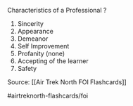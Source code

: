 Characteristics of a Professional
?
1. Sincerity
2. Appearance
3. Demeanor
4. Self Improvement
5. Profanity (none)
6. Accepting of the learner
7. Safety
<!--SR:!2022-09-30,1,230-->

Source: [[Air Trek North FOI Flashcards]]

#airtreknorth-flashcards/foi